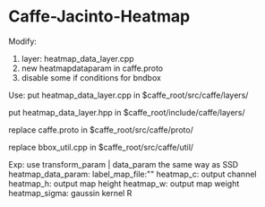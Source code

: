 # Caffe-Jacinto-Heatmap
Modify:
1. layer: heatmap_data_layer.cpp
2. new heatmapdataparam in caffe.proto
3. disable some if conditions for bndbox

Use:
put heatmap_data_layer.cpp in $caffe_root/src/caffe/layers/

put heatmap_data_layer.hpp in $caffe_root/include/caffe/layers/

replace caffe.proto in $caffe_root/src/caffe/proto/

replace bbox_util.cpp in $caffe_root/src/caffe/util/

Exp:
use transform_param | data_param the same way as SSD
heatmap_data_param:
label_map_file:""
heatmap_c: output channel
heatmap_h: output map height
heatmap_w: output map weight
heatmap_sigma: gaussin kernel R